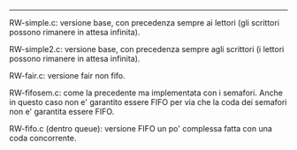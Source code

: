 ---

RW-simple.c: versione base, con precedenza sempre ai lettori
             (gli scrittori possono rimanere in attesa infinita).

RW-simple2.c: versione base, con precedenza sempre agli scrittori
             (i lettori possono rimanere in attesa infinita).

RW-fair.c: versione fair non fifo. 

RW-fifosem.c: come la precedente ma implementata con i semafori. Anche in questo caso non
	      e' garantito essere FIFO per via che la coda dei semafori non e' garantita
	      essere FIFO.

RW-fifo.c (dentro queue): versione FIFO un po' complessa fatta con una coda concorrente.
